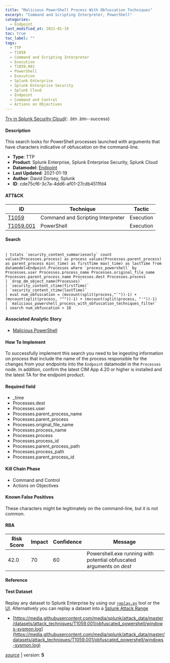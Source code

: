 ```yaml
---
title: "Malicious PowerShell Process With Obfuscation Techniques"
excerpt: "Command and Scripting Interpreter, PowerShell"
categories:
  - Endpoint
last_modified_at: 2021-01-19
toc: true
toc_label: ""
tags:
  - TTP
  - T1059
  - Command and Scripting Interpreter
  - Execution
  - T1059.001
  - PowerShell
  - Execution
  - Splunk Enterprise
  - Splunk Enterprise Security
  - Splunk Cloud
  - Endpoint
  - Command and Control
  - Actions on Objectives
---
```




[Try in Splunk Security Cloud](https://www.splunk.com/en_us/cyber-security.html){: .btn .btn--success}

#### Description

This search looks for PowerShell processes launched with arguments that have characters indicative of obfuscation on the command-line.

- **Type**: TTP
- **Product**: Splunk Enterprise, Splunk Enterprise Security, Splunk Cloud
- **Datamodel**: [Endpoint](https://docs.splunk.com/Documentation/CIM/latest/User/Endpoint)
- **Last Updated**: 2021-01-19
- **Author**: David Dorsey, Splunk
- **ID**: cde75cf6-3c7a-4dd6-af01-27cdb4511fd4


#### ATT&CK

| ID          | Technique   | Tactic         |
| ----------- | ----------- | -------------- |
| [T1059](https://attack.mitre.org/techniques/T1059/) | Command and Scripting Interpreter | Execution |
| [T1059.001](https://attack.mitre.org/techniques/T1059/001/) | PowerShell | Execution |


#### Search

```

| tstats `security_content_summariesonly` count values(Processes.process) as process values(Processes.parent_process) as parent_process min(_time) as firstTime max(_time) as lastTime from datamodel=Endpoint.Processes where `process_powershell` by Processes.user Processes.process_name Processes.original_file_name Processes.parent_process_name Processes.dest Processes.process 
| `drop_dm_object_name(Processes)` 
| `security_content_ctime(firstTime)`
| `security_content_ctime(lastTime)`
| eval num_obfuscation = (mvcount(split(process,"`"))-1) + (mvcount(split(process, "^"))-1) + (mvcount(split(process, "'"))-1) 
| `malicious_powershell_process_with_obfuscation_techniques_filter` 
| search num_obfuscation > 10 
```

#### Associated Analytic Story
* [Malicious PowerShell](/stories/malicious_powershell)


#### How To Implement
To successfully implement this search you need to be ingesting information on process that include the name of the process responsible for the changes from your endpoints into the `Endpoint` datamodel in the `Processes` node. In addition, confirm the latest CIM App 4.20 or higher is installed and the latest TA for the endpoint product.

#### Required field
* _time
* Processes.dest
* Processes.user
* Processes.parent_process_name
* Processes.parent_process
* Processes.original_file_name
* Processes.process_name
* Processes.process
* Processes.process_id
* Processes.parent_process_path
* Processes.process_path
* Processes.parent_process_id


#### Kill Chain Phase
* Command and Control
* Actions on Objectives


#### Known False Positives
These characters might be legitimately on the command-line, but it is not common.



#### RBA

| Risk Score  | Impact      | Confidence   | Message      |
| ----------- | ----------- |--------------|--------------|
| 42.0 | 70 | 60 | Powershell.exe running with potential obfuscated arguments on $dest$ |



#### Reference


#### Test Dataset
Replay any dataset to Splunk Enterprise by using our [`replay.py`](https://github.com/splunk/attack_data#using-replaypy) tool or the [UI](https://github.com/splunk/attack_data#using-ui).
Alternatively you can replay a dataset into a [Splunk Attack Range](https://github.com/splunk/attack_range#replay-dumps-into-attack-range-splunk-server)

* [https://media.githubusercontent.com/media/splunk/attack_data/master/datasets/attack_techniques/T1059.001/obfuscated_powershell/windows-sysmon.log](https://media.githubusercontent.com/media/splunk/attack_data/master/datasets/attack_techniques/T1059.001/obfuscated_powershell/windows-sysmon.log)



[*source*](https://github.com/splunk/security_content/tree/develop/detections/endpoint/malicious_powershell_process_with_obfuscation_techniques.yml) \| *version*: **5**